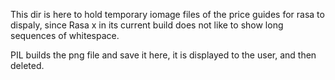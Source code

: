 This dir is here to hold temporary iomage files of the price guides for rasa to dispaly, since Rasa x in its current
build does not like to show long sequences of whitespace. 

PIL builds the png file and save it here, it is displayed to the user, and then deleted.
